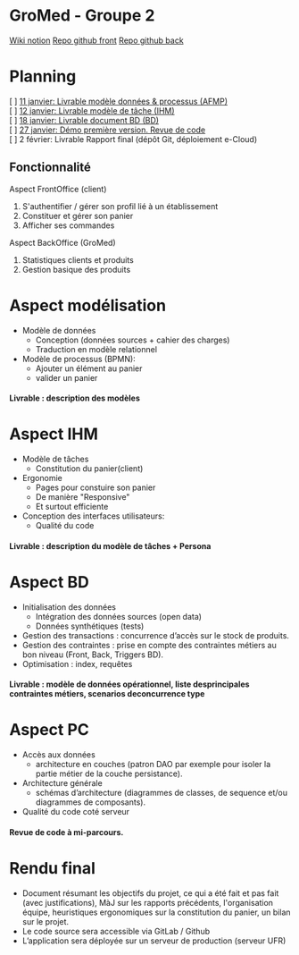# GroMed - Groupe 2
[Wiki notion](https://shared-spur-7db.notion.site/Wiki-GroMed-bbffbb9eeffb40169bb655cb8887fdc7)
[Repo github front](https://github.com/Jerome-GBZ/GroMed-Front)
[Repo github back](https://github.com/Jerome-GBZ/GroMed-Server)

# Planning
[ ] [11 janvier: Livrable modèle données & processus (AFMP)](#aspect-modélisation)  
[ ] [12 janvier: Livrable modèle de tâche (IHM)](#aspect-ihm)  
[ ] [18 janvier: Livrable document BD (BD)](#aspect-bd)  
[ ] [27 janvier: Démo première version. Revue de code](#aspect-pc)  
[ ] 2 février: Livrable Rapport final (dépôt Git, déploiement e-Cloud)

## Fonctionnalité

Aspect FrontOffice (client)
1. S'authentifier / gérer son profil lié à un établissement
2. Constituer et gérer son panier
3. Afficher ses commandes

Aspect BackOffice (GroMed)
1. Statistiques clients et produits
2. Gestion basique des produits

# Aspect modélisation

- Modèle de données
  - Conception (données sources + cahier des charges)
  - Traduction en modèle relationnel
- Modèle de processus (BPMN):
  - Ajouter un élément au panier
  - valider un panier
  
#### Livrable : description des modèles

# Aspect IHM

- Modèle de tâches
  - Constitution du panier(client)
- Ergonomie
  - Pages pour constuire son panier
  - De manière "Responsive"
  - Et surtout efficiente
- Conception des interfaces utilisateurs:
  - Qualité du code

#### Livrable : description du modèle de tâches + Persona

# Aspect BD

- Initialisation des données
  - Intégration des données sources (open data)
  - Données synthétiques (tests)
- Gestion des transactions : concurrence d’accès sur le stock de produits.
- Gestion des contraintes : prise en compte des contraintes métiers au bon niveau (Front, Back, Triggers BD).
- Optimisation : index, requêtes

#### Livrable : modèle de données opérationnel, liste desprincipales contraintes métiers, scenarios deconcurrence type

# Aspect PC
- Accès aux données 
  - architecture en couches (patron DAO par exemple pour isoler la partie métier de la couche persistance).
- Architecture générale
  - schémas d’architecture (diagrammes de classes, de sequence et/ou diagrammes de composants).
- Qualité du code coté serveur

#### Revue de code à mi-parcours.

# Rendu final

- Document résumant les objectifs du projet, ce qui a
été fait et pas fait (avec justifications), MàJ sur les
rapports précédents, l'organisation équipe,
heuristiques ergonomiques sur la constitution du
panier, un bilan sur le projet.
- Le code source sera accessible via GitLab / Github
- L’application sera déployée sur un serveur de
production (serveur UFR)
